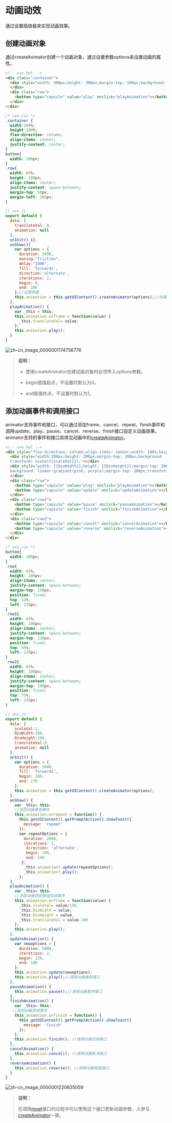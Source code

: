 # 动画动效


通过设置插值器来实现动画效果。


## 创建动画对象

通过createAnimator创建一个动画对象，通过设置参数options来设置动画的属性。

```html
<!-- xxx.hml -->
<div class="container">
  <div style="width: 300px;height: 300px;margin-top: 100px;background: linear-gradient(pink, purple);transform: translate({{translateVal}});">
  </div>
  <div class="row">
    <button type="capsule" value="play" onclick="playAnimation"></button>
  </div>
</div>
```

```css
/* xxx.css */
.container {
  width:100%;
  height:100%;
  flex-direction: column;
  align-items: center;
  justify-content: center;
}
button{
  width: 200px;
}
.row{
  width: 65%;
  height: 100px;
  align-items: center;
  justify-content: space-between;
  margin-top: 50px;
  margin-left: 260px;
}
```

```js
// xxx.js
export default {
  data: {
    translateVal: 0,
    animation: null
  },
  onInit() {},
  onShow(){
    var options = {
      duration: 3000,
      easing:"friction",
      delay:"1000",
      fill: 'forwards',
      direction:'alternate',
      iterations: 2,
      begin: 0,
      end: 180
    };//设置参数
    this.animation = this.getUIContext().createAnimator(options);//创建动画
  },
  playAnimation() {
    var _this = this;
    this.animation.onframe = function(value) {
      _this.translateVal= value;
    };
    this.animation.play();
  }
}
```

![zh-cn_image_0000001174756776](figures/zh-cn_image_0000001174756776.gif)

> **说明：**
> - 使用createAnimator创建动画对象时必须传入options参数。
>
> - begin插值起点，不设置时默认为0。
>
> - end插值终点，不设置时默认为1。


## 添加动画事件和调用接口

animator支持事件和接口，可以通过添加frame、cancel、repeat、finish事件和调用update、play、pause、cancel、reverse、finish接口自定义动画效果。animator支持的事件和接口具体见动画中的[createAnimator](../reference/apis-arkui/js-apis-arkui-UIContext.md#createanimator)。

```html
<!-- xxx.hml -->
<div style="flex-direction: column;align-items: center;width: 100%;height: 100%;">
  <div style="width:200px;height: 200px;margin-top: 100px;background: linear-gradient(#b30d29, #dcac1b);
  transform: scale({{scaleVal}});"></div>
  <div style="width: {{DivWidth}};height: {{DivHeight}};margin-top: 200px;
  background: linear-gradient(pink, purple);margin-top: 200px;transform:translateY({{translateVal}});">
  </div>
  <div class="row">
    <button type="capsule" value="play" onclick="playAnimation"></button>
    <button type="capsule" value="update" onclick="updateAnimation"></button>
  </div>
  <div class="row1">
    <button type="capsule" value="pause" onclick="pauseAnimation"></button>
    <button type="capsule" value="finish" onclick="finishAnimation"></button>
  </div>
  <div class="row2">
    <button type="capsule" value="cancel" onclick="cancelAnimation"></button>
    <button type="capsule" value="reverse" onclick="reverseAnimation"></button>
  </div>
</div>
```

```css
/* xxx.css */
button{
  width: 200px;
}
.row{
  width: 65%;
  height: 100px;
  align-items: center;
  justify-content: space-between;
  margin-top: 150px;
  position: fixed;
  top: 52%;
  left: 120px;
}
.row1{
  width: 65%;
  height: 100px;
  align-items: center;
  justify-content: space-between;
  margin-top: 120px;
  position: fixed;
  top: 65%;
  left: 120px;
}
.row2{
  width: 65%;
  height: 100px;
  align-items: center;
  justify-content: space-between;
  margin-top: 100px;
  position: fixed;
  top: 75%;
  left: 120px;
}
```

```js
// xxx.js
export default {
  data: {
    scaleVal:1,
    DivWidth:200,
    DivHeight:200,
    translateVal:0,
    animation: null
  },
  onInit() {
    var options = {
      duration: 3000,
      fill: 'forwards',
      begin: 200,
      end: 270
    };
    this.animation = this.getUIContext().createAnimator(options);
  },
  onShow() {
    var _this= this;
    //添加动画重放事件
    this.animation.onrepeat = function() {
      this.getUIContext().getPromptAction().showToast({
        message: 'repeat'
      });
      var repeatOptions = {
        duration: 2000,
        iterations: 1,
         direction: 'alternate',
         begin: 180,
         end: 240
       };
        _this.animation?.update(repeatOptions);
        _this.animation?.play();
      };
  },
  playAnimation() {
    var _this= this;
    //添加动画逐帧插值回调事件
    this.animation.onframe = function(value) {
      _this.scaleVal= value/150,
      _this.DivWidth = value,
      _this.DivHeight = value,
      _this.translateVal = value-180
    };
    this.animation.play();
  },
  updateAnimation() {
    var newoptions = {
      duration: 5000,
      iterations: 2,
      begin: 120,
      end: 180
    };
    this.animation.update(newoptions);
    this.animation.play();//调用动画播放接口
  },
  pauseAnimation() {
    this.animation.pause();//调用动画暂停接口
  },
  finishAnimation() {
    var _this= this;
   //添加动画完成事件
    this.animation.onfinish = function() {
      this.getUIContext().getPromptAction().showToast({
        message: 'finish'
      });
    };
    this.animation.finish(); //调用动画完成接口
  },
  cancelAnimation() {
    this.animation.cancel(); //调用动画取消接口
  },
  reverseAnimation() {
    this.animation.reverse(); //调用动画倒放接口
  }
}
```

![zh-cn_image_0000001220635059](figures/zh-cn_image_0000001220635059.gif)

> **说明：** 
>
> 在调用[reset](../reference/apis-arkui/js-apis-animator.md#reset9)接口的过程中可以使用这个接口更新动画参数，入参与[createAnimator](../reference/apis-arkui/arkts-apis-uicontext-uicontext.md#createanimator)一致。
